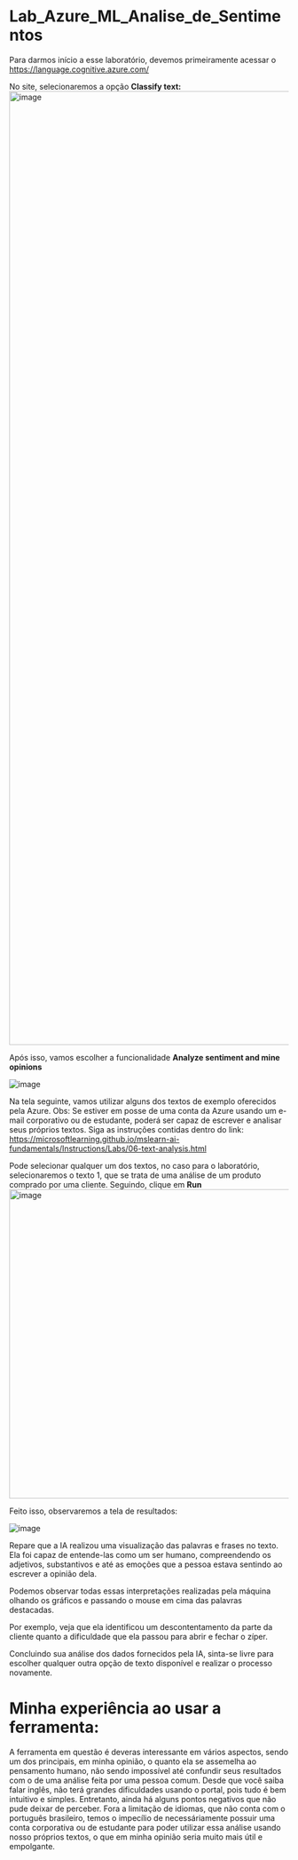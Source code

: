 # Lab_Azure_ML_Analise_de_Sentimentos

Para darmos início a esse laboratório, devemos primeiramente acessar o https://language.cognitive.azure.com/

No site, selecionaremos a opção <strong> Classify text: </strong>
<img width="1718" alt="image" src="https://github.com/user-attachments/assets/7a6e8abd-4166-4c12-bddb-66614385f44b" />


Após isso, vamos escolher a funcionalidade <strong> Analyze sentiment and mine opinions </strong>

![image](https://github.com/user-attachments/assets/105fcaa0-c7ee-4408-b193-a37fd73d7467)


Na tela seguinte, vamos utilizar alguns dos textos de exemplo oferecidos pela Azure. Obs: Se estiver em posse de uma conta da Azure usando um e-mail corporativo ou de estudante, poderá ser capaz de escrever e analisar seus próprios textos. Siga as instruções contidas dentro do link: https://microsoftlearning.github.io/mslearn-ai-fundamentals/Instructions/Labs/06-text-analysis.html

Pode selecionar qualquer um dos textos, no caso para o laboratório, selecionaremos o texto 1, que se trata de uma análise de um produto comprado por uma cliente. Seguindo, clique em <strong> Run </strong> 
<img width="557" alt="image" src="https://github.com/user-attachments/assets/57ec66d0-9c92-4338-b95f-4e691f73513e" />

Feito isso, observaremos a tela de resultados:

![image](https://github.com/user-attachments/assets/364fcd88-3e0e-410f-a0c7-355797efbb10)

Repare que a IA realizou uma visualização das palavras e frases no texto. Ela foi capaz de entende-las como um ser humano, compreendendo os adjetivos, substantivos e até as emoções que a pessoa estava sentindo ao escrever a opinião dela. 

Podemos observar todas essas interpretações realizadas pela máquina olhando os gráficos e passando o mouse em cima das palavras destacadas.

Por exemplo, veja que ela identificou um descontentamento da parte da cliente quanto a dificuldade que ela passou para abrir e fechar o zíper.

Concluindo sua análise dos dados fornecidos pela IA, sinta-se livre para escolher qualquer outra opção de texto disponível e realizar o processo novamente. 

# Minha experiência ao usar a ferramenta:

A ferramenta em questão é deveras interessante em vários aspectos, sendo um dos principais, em minha opinião, o quanto ela se assemelha ao pensamento humano, não sendo impossível até confundir seus resultados com o de uma análise feita por uma pessoa comum. Desde que você saiba falar inglês, não terá grandes dificuldades usando o portal, pois tudo é bem intuitivo e simples. Entretanto, ainda há alguns pontos negativos que não pude deixar de perceber. Fora a limitação de idiomas, que não conta com o português brasileiro, temos o impecílio de necessáriamente possuir uma conta corporativa ou de estudante para poder utilizar essa análise usando nosso próprios textos, o que em minha opinião seria muito mais útil e empolgante. 
